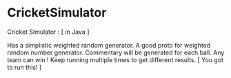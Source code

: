 # CricketSimulator

Cricket Simulator : 
[ in Java ]

Has a simplistic weighted random generator. 
A good proto for weighted random number generator.
Commentary will be generated for each ball.
Any team can win ! Keep running multiple times to get different results.
[ You got to run this! ]
